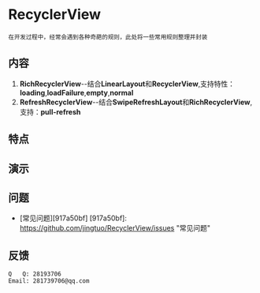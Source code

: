 # RecyclerView
    在开发过程中，经常会遇到各种奇葩的规则，此处将一些常用规则整理并封装

## 内容
1. **RichRecyclerView**--结合**LinearLayout**和**RecyclerView**,支持特性：**loading**,**loadFailure**,**empty**,**normal**
2. **RefreshRecyclerView**--结合**SwipeRefreshLayout**和**RichRecyclerView**,支持：**pull-refresh**

## 特点


## 演示

## 问题
* [常见问题][917a50bf]
  [917a50bf]: https://github.com/jingtuo/RecyclerView/issues "常见问题"

## 反馈
    Q   Q: 28193706
    Email: 281739706@qq.com
